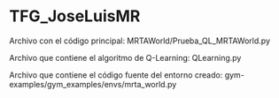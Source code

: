 # TFG_JoseLuisMR

Archivo con el código principal: MRTAWorld/Prueba_QL_MRTAWorld.py

Archivo que contiene el algoritmo de Q-Learning: QLearning.py

Archivo que contiene el código fuente del entorno creado: gym-examples/gym_examples/envs/mrta_world.py